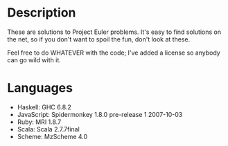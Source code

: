 Description
===========
These are solutions to Project Euler problems.  It's easy to find solutions on the
net, so if you don't want to spoil the fun, don't look at these.

Feel free to do WHATEVER with the code; I've added a license so anybody can go wild
with it.

Languages
=========
* Haskell: GHC 6.8.2
* JavaScript: Spidermonkey 1.8.0 pre-release 1 2007-10-03
* Ruby: MRI 1.8.7
* Scala: Scala 2.7.7final
* Scheme: MzScheme 4.0
